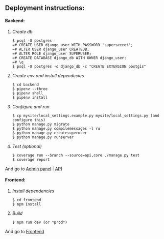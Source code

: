 Deployment instructions:
-------------------------
#### Backend:
1. *Create db*
    ```
    $ psql -U postgres
    =# CREATE USER django_user WITH PASSWORD 'supersecret';
    =# ALTER USER django_user CREATEDB;
    =# ALTER ROLE django_user SUPERUSER;
    =# CREATE DATABASE django_db WITH OWNER django_user;
    =# \q
    $ psql -U postgres -d django_db -c "CREATE EXTENSION postgis"
    ```

2. *Create env and install dependecies*
    ```
    $ cd backend
    $ pipenv --three
    $ pipenv shell
    $ pipenv install
    ```
    
3. *Configure and run*
    ```
    $ cp mysite/local_settings.example.py mysite/local_settings.py (and configure this)
    $ python manage.py migrate
    $ python manage.py compilemessages -l ru
    $ python manage.py createsuperuser
    $ python manage.py runserver
    ```

4. *Test (optional)*
    ```
    $ coverage run --branch --source=api,core ./manage.py test
    $ coverage report
    ```

And go to [Admin panel](http://127.0.0.1:8000/admin) | [API](http://127.0.0.1:8000/api)

#### Frontend:
1. *Install dependencies*
    ```
    $ cd frontend
    $ npm install
    ```
2. *Build*
    ```
    $ npm run dev (or *prod*)
    ```

And go to [Frontend](http://127.0.0.1:8000/)
